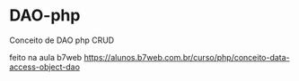 # DAO-php
Conceito de DAO php CRUD

feito na aula b7web
https://alunos.b7web.com.br/curso/php/conceito-data-access-object-dao